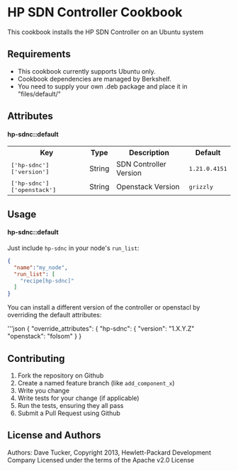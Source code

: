 HP SDN Controller Cookbook
==========================
This cookbook installs the HP SDN Controller on an Ubuntu system

Requirements
------------

 - This cookbook currently supports Ubuntu only.
 - Cookbook dependencies are managed by Berkshelf.
 - You need to supply your own .deb package and place it in "files/default/"

Attributes
----------

#### hp-sdnc::default
<table>
  <tr>
    <th>Key</th>
    <th>Type</th>
    <th>Description</th>
    <th>Default</th>
  </tr>
  <tr>
    <td><tt>['hp-sdnc']['version']</tt></td>
    <td>String</td>
    <td>SDN Controller Version</td>
    <td><tt>1.21.0.4151</tt></td>
  </tr>
    <tr>
    <td><tt>['hp-sdnc']['openstack']</tt></td>
    <td>String</td>
    <td>Openstack Version</td>
    <td><tt>grizzly</tt></td>
  </tr>
</table>

Usage
-----
#### hp-sdnc::default

Just include `hp-sdnc` in your node's `run_list`:

```json
{
  "name":"my_node",
  "run_list": [
    "recipe[hp-sdnc]"
  ]
}
```

You can install a different version of the controller or openstacl by overriding the default attributes:

'''json
{
  "override_attributes": {
    "hp-sdnc": {
      "version": "1.X.Y.Z"
      "openstack": "folsom"
    }
}

Contributing
------------

1. Fork the repository on Github
2. Create a named feature branch (like `add_component_x`)
3. Write you change
4. Write tests for your change (if applicable)
5. Run the tests, ensuring they all pass
6. Submit a Pull Request using Github

License and Authors
-------------------
Authors: Dave Tucker,
Copyright 2013, Hewlett-Packard Development Company
Licensed under the terms of the Apache v2.0 License
